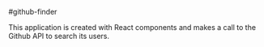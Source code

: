 #github-finder

This application is created with React components and makes a call to the Github API to search its users.
